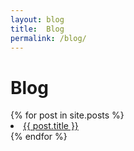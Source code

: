 ```yaml
---
layout: blog
title:  Blog
permalink: /blog/
---
```


# Blog

<div>
    {% for post in site.posts %}
      <li>
	  <a href="{{ post.url }}">{{ post.title }}</a>
      </li>
    {% endfor %}
</div>
